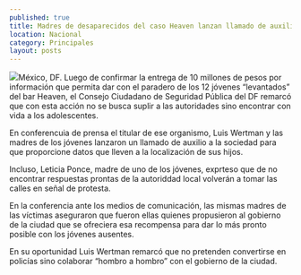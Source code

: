 ```yaml
---
published: true
title: Madres de desaparecidos del caso Heaven lanzan llamado de auxilio
location: Nacional
category: Principales
layout: posts
---
```


![](http://i.imgur.com/T5IYwl0m.jpg)México, DF. Luego de confirmar la entrega de 10 millones de pesos por información que permita dar con el paradero de los 12 jóvenes “levantados” del bar Heaven, el Consejo Ciudadano de Seguridad Pública del DF remarcó que con esta acción no se busca suplir a las autoridades sino encontrar con vida a los adolescentes.

En conferencuia de prensa el titular de ese organismo, Luis Wertman y las madres de los jóvenes lanzaron un llamado de auxilio a la sociedad para que proporcione datos que lleven a la localización de sus hijos.

Incluso, Leticia Ponce, madre de uno de los jóvenes, exprteso que de no encontrar respuestas prontas de la autoriddad local volverán a tomar las calles en señal de protesta.

En la conferencia ante los medios de comunicación, las mismas madres de las víctimas aseguraron que fueron ellas quienes propusieron al gobierno de la ciudad que se ofreciera esa recompensa para dar lo más pronto posible con los jóvenes ausentes.

En su oportunidad Luis Wertman remarcó que no pretenden convertirse en policías sino colaborar “hombro a hombro” con el gobierno de la ciudad.
